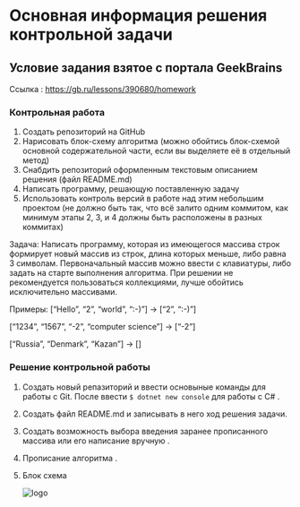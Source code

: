 # Основная информация решения контрольной задачи

## Условие задания взятое с портала GeekBrains
Cсылка : https://gb.ru/lessons/390680/homework

### Контрольная работа

1. Создать репозиторий на GitHub
2. Нарисовать блок-схему алгоритма (можно обойтись блок-схемой основной содержательной части, если вы выделяете её в отдельный метод)
3. Снабдить репозиторий оформленным текстовым описанием решения (файл README.md)
4. Написать программу, решающую поставленную задачу
5. Использовать контроль версий в работе над этим небольшим проектом (не должно быть так, что всё залито одним коммитом, как минимум этапы 2, 3, и 4 должны быть расположены в разных коммитах)

Задача: Написать программу, которая из имеющегося массива строк формирует новый массив из строк, длина которых меньше, либо равна 3 символам. Первоначальный массив можно ввести с клавиатуры, либо задать на старте выполнения алгоритма. При решении не рекомендуется пользоваться коллекциями, лучше обойтись исключительно массивами.

Примеры:
[“Hello”, “2”, “world”, “:-)”] → [“2”, “:-)”]

[“1234”, “1567”, “-2”, “computer science”] → [“-2”]

[“Russia”, “Denmark”, “Kazan”] → []


### Решение контрольной работы 

1. Создать новый репазиторий и ввести основыные команды для работы с Git. После ввести `$ dotnet new console`
для работы с С# .

2. Создать файл README.md и записывать в него ход решения задачи. 

3. Создать возможность выбора введения заранее прописанного массива или его написание вручную .

4. Прописание алгоритма . 

5. Блок схема 


    ![logo](ECuQc8N2Icw.jpg)